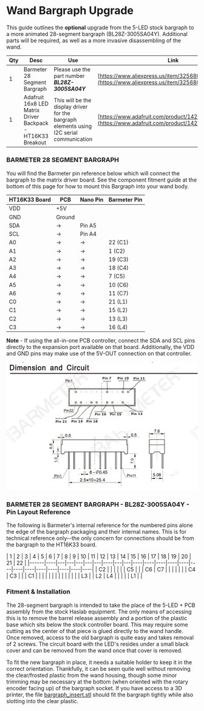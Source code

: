 # Wand Bargraph Upgrade

This guide outlines the **optional** upgrade from the 5-LED stock bargraph to a more animated 28-segment bargraph (BL28Z-3005SA04Y). Additional parts will be required, as well as a more invasive disassembling of the wand.

| Qty | Desc | Use | Link |
|-----|------|-----|------|
| 1   | Barmeter 28 Segment Bargraph | Please use the part number ***BL28Z-3005SA04Y*** | [https://www.aliexpress.us/item/3256803648954593.html](https://www.aliexpress.us/item/3256803648954593.html) |
| 1   | Adafruit 16x8 LED Matrix Driver Backpack - HT16K33 Breakout | This will be the display driver for the bargraph elements using I2C serial communication | [https://www.adafruit.com/product/1427](https://www.adafruit.com/product/1427) |

### BARMETER 28 SEGMENT BARGRAPH

You will find the Barmeter pin reference below which will connect the bargraph to the matrix driver board. See the component fitment guide at the bottom of this page for how to mount this Bargraph into your wand body.

| HT16K33 Board | PCB    | Nano Pin | Barmeter Pin |
|---------------|--------|----------|--------------|
| VDD           | +5V    |          |              |
| GND           | Ground |          |              |
| SDA           | →      | Pin A5   |              |
| SCL           | →      | Pin A4   |              |
| A0            | →      | →        | 22 (C1)      |
| A1            | →      | →        |  1 (C2)      |
| A2            | →      | →        | 19 (C3)      |
| A3            | →      | →        | 18 (C4)      |
| A4            | →      | →        |  7 (C5)      |
| A5            | →      | →        | 10 (C6)      |
| A6            | →      | →        | 11 (C7)      |
| C0            | →      | →        | 21 (L1)      |
| C1            | →      | →        | 15 (L2)      |
| C2            | →      | →        | 13 (L3)      |
| C3            | →      | →        | 16 (L4)      |

**Note** - If using the all-in-one PCB controller, connect the SDA and SCL pins directly to the expansion port available on that board. Additionally, the VDD and GND pins may make use of the 5V-OUT connection on that controller.

![](images/barmeter.jpg)

### BARMETER 28 SEGMENT BARGRAPH - BL28Z-3005SA04Y - Pin Layout Reference

The following is Barmeter's internal reference for the numbered pins alone the edge of the bargraph packaging and their internal names. This is for technical reference only--the only concern for connections should be from the bargraph to the HT16K33 board.

| 1  | 2 | 3 | 4 | 5 | 6 | 7  | 8 | 9 | 10 | 11 | 12 | 13 | 14 | 15 | 16 | 17 | 18 | 19 | 20 | 21 | 22 |
|------|----|---|---|---|---|---|----|---|---|----|----|----|----|----|----|----|----|----|----|----|----|----|
| C2 |  |  |  |  |  | C5 |  |  | C6 | C7 |  |  |  |  |  |  | C4 | C3 |  |  | C1 |
|  |  |  |  |  |  |  |  |  |  |  |  | L3 |  | L2 | L4 |  |  |  |  | L1 |  |

### Fitment & Installation

The 28-segment bargraph is intended to take the place of the 5-LED + PCB assembly from the stock Haslab equipment. The only means of accessing this is to remove the barrel release assembly and a portion of the plastic base which sits below the stock controller board. This may require some cutting as the center of that piece is glued directly to the wand handle. Once removed, access to the old bargraph is quite easy and takes removal of 2 screws. The circuit board with the LED's resides under a small black cover and can be removed from the wand once that cover is removed.

To fit the new bargraph in place, it needs a suitable holder to keep it in the correct orientation. Thankfully, it can be seen quite well without removing the clear/frosted plastic from the wand housing, though some minor trimming may be necessary at the bottom (when oriented with the rotary encoder facing up) of the bargraph socket. If you have access to a 3D printer, the file [bargraph_insert.stl](stl/wand/bargraph_insert.stl) should fit the bargraph tightly while also slotting into the clear plastic.